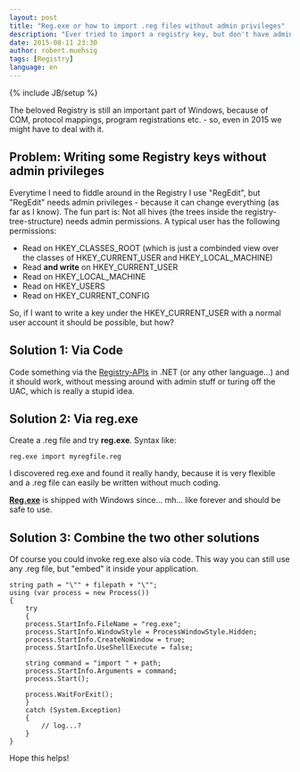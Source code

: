 ```yaml
---
layout: post
title: "Reg.exe or how to import .reg files without admin privileges"
description: "Ever tried to import a registry key, but don't have admin privileges - reg.exe might help you."
date: 2015-08-11 23:30
author: robert.muehsig
tags: [Registry]
language: en
---
```

{% include JB/setup %}

The beloved Registry is still an important part of Windows, because of COM, protocol mappings, program registrations etc. - so, even in 2015 we might have to deal with it.

## Problem: Writing some Registry keys without admin privileges

Everytime I need to fiddle around in the Registry I use "RegEdit", but "RegEdit" needs admin privileges - because it can change everything (as far as I know).
The fun part is: Not all hives (the trees inside the registry-tree-structure) needs admin permissions. A typical user has the following permissions:

* Read on HKEY_CLASSES_ROOT (which is just a combinded view over the classes of HKEY_CURRENT_USER and HKEY_LOCAL_MACHINE)
* Read __and write__ on HKEY_CURRENT_USER
* Read on HKEY_LOCAL_MACHINE
* Read on HKEY_USERS
* Read on HKEY_CURRENT_CONFIG

So, if I want to write a key under the HKEY_CURRENT_USER with a normal user account it should be possible, but how?

## Solution 1: Via Code

Code something via the [Registry-APIs](https://msdn.microsoft.com/en-us/library/microsoft.win32.registry(v=vs.110).aspx) in .NET (or any other language...) and it should work, without messing around with admin stuff or turing off the UAC, which is really a stupid idea.

## Solution 2: Via reg.exe

Create a .reg file and try __reg.exe__. Syntax like:

    reg.exe import myregfile.reg

I discovered reg.exe and found it really handy, because it is very flexible and a .reg file can easily be written without much coding.

__[Reg.exe](https://technet.microsoft.com/en-us/library/cc732643.aspx)__ is shipped with Windows since... mh... like forever and should be safe to use.

## Solution 3: Combine the two other solutions

Of course you could invoke reg.exe also via code. This way you can still use any .reg file, but "embed" it inside your application.

    string path = "\"" + filepath + "\""; 
    using (var process = new Process())
    {
        try 
        { 
        process.StartInfo.FileName = "reg.exe"; 
        process.StartInfo.WindowStyle = ProcessWindowStyle.Hidden; 
        process.StartInfo.CreateNoWindow = true; 
        process.StartInfo.UseShellExecute = false; 
 
        string command = "import " + path; 
        process.StartInfo.Arguments = command; 
        process.Start(); 
 
        process.WaitForExit(); 
        }   
        catch (System.Exception) 
        { 
            // log...?
        }
    }    
    
    
Hope this helps!
